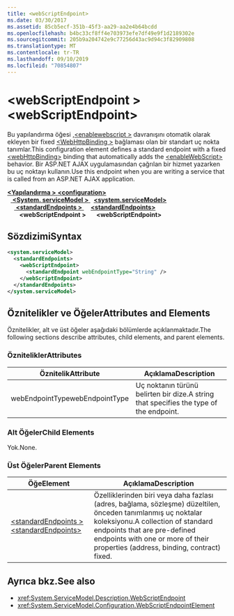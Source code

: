 ```yaml
---
title: <webScriptEndpoint>
ms.date: 03/30/2017
ms.assetid: 85cb5ecf-351b-45f3-aa29-aa2e4b64bcdd
ms.openlocfilehash: b4bc33cf8ff4e703973efe7df49e9f1d2189302e
ms.sourcegitcommit: 205b9a204742e9c77256d43ac9d94c3f82909808
ms.translationtype: MT
ms.contentlocale: tr-TR
ms.lasthandoff: 09/10/2019
ms.locfileid: "70854807"
---
```

# <a name="webscriptendpoint"></a><span data-ttu-id="949ac-101">\<webScriptEndpoint ></span><span class="sxs-lookup"><span data-stu-id="949ac-101">\<webScriptEndpoint></span></span>
<span data-ttu-id="949ac-102">Bu yapılandırma öğesi [ ,\<enablewebscript >](enablewebscript.md) davranışını otomatik olarak ekleyen bir fixed [ \<WebHttpBinding >](webhttpbinding.md) bağlaması olan bir standart uç nokta tanımlar.</span><span class="sxs-lookup"><span data-stu-id="949ac-102">This configuration element defines a standard endpoint with a fixed [\<webHttpBinding>](webhttpbinding.md) binding that automatically adds the [\<enableWebScript>](enablewebscript.md) behavior.</span></span> <span data-ttu-id="949ac-103">Bir ASP.NET AJAX uygulamasından çağrılan bir hizmet yazarken bu uç noktayı kullanın.</span><span class="sxs-lookup"><span data-stu-id="949ac-103">Use this endpoint when you are writing a service that is called from an ASP.NET AJAX application.</span></span>  
  
<span data-ttu-id="949ac-104">[ **\<Yapılandırma >** ](../configuration-element.md)</span><span class="sxs-lookup"><span data-stu-id="949ac-104">[**\<configuration>**](../configuration-element.md)</span></span>\
<span data-ttu-id="949ac-105">&nbsp;&nbsp;[ **\<System. serviceModel >** ](system-servicemodel.md)</span><span class="sxs-lookup"><span data-stu-id="949ac-105">&nbsp;&nbsp;[**\<system.serviceModel>**](system-servicemodel.md)</span></span>\
<span data-ttu-id="949ac-106">&nbsp;&nbsp;&nbsp;&nbsp;[ **\<standardEndpoints >** ](standardendpoints.md)</span><span class="sxs-lookup"><span data-stu-id="949ac-106">&nbsp;&nbsp;&nbsp;&nbsp;[**\<standardEndpoints>**](standardendpoints.md)</span></span>\
<span data-ttu-id="949ac-107">&nbsp;&nbsp;&nbsp;&nbsp;&nbsp;&nbsp; **\<webScriptEndpoint >**</span><span class="sxs-lookup"><span data-stu-id="949ac-107">&nbsp;&nbsp;&nbsp;&nbsp;&nbsp;&nbsp;**\<webScriptEndpoint>**</span></span>  
  
## <a name="syntax"></a><span data-ttu-id="949ac-108">Sözdizimi</span><span class="sxs-lookup"><span data-stu-id="949ac-108">Syntax</span></span>  
  
```xml  
<system.serviceModel>
  <standardEndpoints>
    <webScriptEndpoint>
      <standardEndpoint webEndpointType="String" />
    </webScriptEndpoint>
  </standardEndpoints>
</system.serviceModel>
```  
  
## <a name="attributes-and-elements"></a><span data-ttu-id="949ac-109">Öznitelikler ve Öğeler</span><span class="sxs-lookup"><span data-stu-id="949ac-109">Attributes and Elements</span></span>  
 <span data-ttu-id="949ac-110">Öznitelikler, alt ve üst öğeler aşağıdaki bölümlerde açıklanmaktadır.</span><span class="sxs-lookup"><span data-stu-id="949ac-110">The following sections describe attributes, child elements, and parent elements.</span></span>  
  
### <a name="attributes"></a><span data-ttu-id="949ac-111">Öznitelikler</span><span class="sxs-lookup"><span data-stu-id="949ac-111">Attributes</span></span>  
  
|<span data-ttu-id="949ac-112">Öznitelik</span><span class="sxs-lookup"><span data-stu-id="949ac-112">Attribute</span></span>|<span data-ttu-id="949ac-113">Açıklama</span><span class="sxs-lookup"><span data-stu-id="949ac-113">Description</span></span>|  
|---------------|-----------------|  
|<span data-ttu-id="949ac-114">webEndpointType</span><span class="sxs-lookup"><span data-stu-id="949ac-114">webEndpointType</span></span>|<span data-ttu-id="949ac-115">Uç noktanın türünü belirten bir dize.</span><span class="sxs-lookup"><span data-stu-id="949ac-115">A string that specifies the type of the endpoint.</span></span>|  
  
### <a name="child-elements"></a><span data-ttu-id="949ac-116">Alt Öğeler</span><span class="sxs-lookup"><span data-stu-id="949ac-116">Child Elements</span></span>  
 <span data-ttu-id="949ac-117">Yok.</span><span class="sxs-lookup"><span data-stu-id="949ac-117">None.</span></span>  
  
### <a name="parent-elements"></a><span data-ttu-id="949ac-118">Üst Öğeler</span><span class="sxs-lookup"><span data-stu-id="949ac-118">Parent Elements</span></span>  
  
|<span data-ttu-id="949ac-119">Öğe</span><span class="sxs-lookup"><span data-stu-id="949ac-119">Element</span></span>|<span data-ttu-id="949ac-120">Açıklama</span><span class="sxs-lookup"><span data-stu-id="949ac-120">Description</span></span>|  
|-------------|-----------------|  
|[<span data-ttu-id="949ac-121">\<standardEndpoints ></span><span class="sxs-lookup"><span data-stu-id="949ac-121">\<standardEndpoints></span></span>](standardendpoints.md)|<span data-ttu-id="949ac-122">Özelliklerinden biri veya daha fazlası (adres, bağlama, sözleşme) düzeltilen, önceden tanımlanmış uç noktalar koleksiyonu.</span><span class="sxs-lookup"><span data-stu-id="949ac-122">A collection of standard endpoints that are pre-defined endpoints with one or more of their properties (address, binding, contract) fixed.</span></span>|  
  
## <a name="see-also"></a><span data-ttu-id="949ac-123">Ayrıca bkz.</span><span class="sxs-lookup"><span data-stu-id="949ac-123">See also</span></span>

- <xref:System.ServiceModel.Description.WebScriptEndpoint>
- <xref:System.ServiceModel.Configuration.WebScriptEndpointElement>
